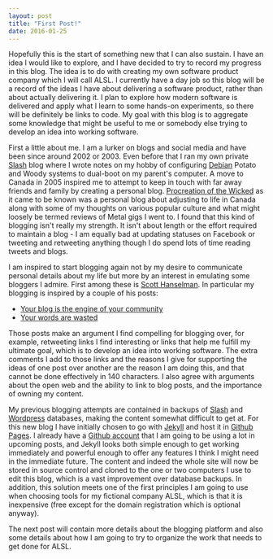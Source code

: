 ```yaml
---
layout: post
title: "First Post!"
date: 2016-01-25
---
```

Hopefully this is the start of something new that I can also sustain.  I have an idea I would like to explore, and I have decided to try to record my progress in this blog.  The idea is to do with creating my own software product company which I will call ALSL.  I currently have a day job so this blog will be a record of the ideas I have about delivering a software product, rather than about actually delivering it.  I plan to explore how modern software is delivered and apply what I learn to some hands-on experiments, so there will be definitely be links to code.  My goal with this blog is to aggregate some knowledge that might be useful to me or somebody else trying to develop an idea into working software.

First a little about me.  I am a lurker on blogs and social media and have been since around 2002 or 2003.  Even before that I ran my own private [Slash](http://www.slashcode.com) blog where I wrote notes on my hobby of configuring [Debian](http://www.debian.org) Potato and Woody systems to dual-boot on my parent's computer.  A move to Canada in 2005 inspired me to attempt to keep in touch with far away friends and family by creating a personal blog. <a href="http://web.archive.org/web/20131227112907/http://www.michael-shogren.com/blog/" data-proofer-ignore>Procreation of the Wicked</a> as it came to be known was a personal blog about adjusting to life in Canada along with some of my thoughts on various popular culture and what might loosely be termed reviews of Metal gigs I went to.  I found that this kind of blogging isn't really my strength.  It isn't about length or the effort required to maintain a blog - I am equally bad at updating statuses on Facebook or tweeting and retweeting anything though I do spend lots of time reading tweets and blogs.

I am inspired to start blogging again not by my desire to communicate personal details about my life but more by an interest in emulating some bloggers I admire.  First among these is [Scott Hanselman](http://www.hanselman.com/blog/).  In particular my blogging is inspired by a couple of his posts:

-  [Your blog is the engine of your community](http://www.hanselman.com/blog/YourBlogIsTheEngineOfCommunity.aspx)
-  [Your words are wasted](http://www.hanselman.com/blog/YourWordsAreWasted.aspx)

Those posts make an argument I find compelling for blogging over, for example, retweeting links I find interesting or links that help me fulfill my ultimate goal, which is to develop an idea into working software.  The extra comments I add to those links and the reasons I give for supporting the ideas of one post over another are the reason I am doing this, and that cannot be done effectively in 140 characters.  I also agree with arguments about the open web and the ability to link to blog posts, and the importance of owning my content.

My previous blogging attempts are contained in backups of [Slash](http://www.slashcode.com) and [Wordpress](https://wordpress.org/) databases, making the content somewhat difficult to get at.  For this new blog I have initially chosen to go with [Jekyll](http://jekyllrb.com) and host it in [Github Pages](https://pages.github.com/).  I already have a [Github account](https://github.com/mshogren) that I am going to be using a lot in upcoming posts, and Jekyll looks both simple enough to get working immediately and powerful enough to offer any features I think I might need in the immediate future.  The content and indeed the whole site will now be stored in source control and cloned to the one or two computers I use to edit this blog, which is a vast improvement over database backups. In addition, this solution meets one of the first principles I am going to use when choosing tools for my fictional company ALSL, which is that it is inexpensive (free except for the domain registration which is optional anyway). 

The next post will contain more details about the blogging platform and also some details about how I am going to try to organize the work that needs to get done for ALSL.
